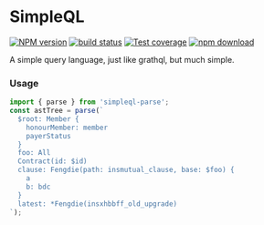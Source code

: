 # SimpleQL 

[![NPM version][npm-image]][npm-url]
[![build status][travis-image]][travis-url]
[![Test coverage][coveralls-image]][coveralls-url]
[![npm download][download-image]][download-url]

[npm-image]: http://img.shields.io/npm/v/simpleql-parse.svg?style=flat-square
[npm-url]: http://npmjs.org/package/simpleql-parse
[download-image]: https://img.shields.io/npm/dm/simpleql-parse.svg?style=flat-square
[download-url]: https://npmjs.org/package/simpleql-parse
[travis-image]: https://img.shields.io/travis/shepherdwind/simpleql.svg?style=flat-square
[travis-url]: https://travis-ci.org/shepherdwind/simpleql
[coveralls-image]: https://img.shields.io/coveralls/shepherdwind/simpleql.svg?style=flat-square
[coveralls-url]: https://coveralls.io/r/shepherdwind/simpleql?branch=master


A simple query language, just like grathql, but much simple.

### Usage

```js
import { parse } from 'simpleql-parse';
const astTree = parse(`
  $root: Member {
    honourMember: member
    payerStatus
  }
  foo: All
  Contract(id: $id)
  clause: Fengdie(path: insmutual_clause, base: $foo) {
    a
    b: bdc
  }
  latest: *Fengdie(insxhbbff_old_upgrade)
`);
```

